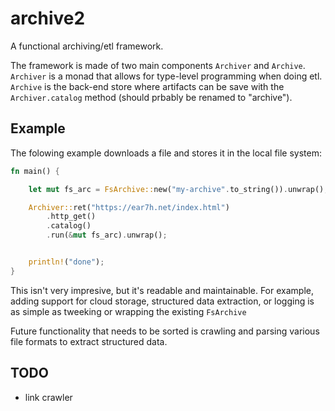 # archive2

A functional archiving/etl framework.

The framework is made of two main components `Archiver` and `Archive`.
`Archiver` is a monad that allows for type-level programming when doing
etl. `Archive` is the back-end store where artifacts can be save
with the `Archiver.catalog` method (should prbably be renamed to
"archive").

## Example

The folowing example downloads a file and stores
it in the local file system:

```rust
fn main() {

    let mut fs_arc = FsArchive::new("my-archive".to_string()).unwrap();

    Archiver::ret("https://ear7h.net/index.html")
        .http_get()
        .catalog()
        .run(&mut fs_arc).unwrap();


    println!("done");
}
```

This isn't very impresive, but it's readable and maintainable. For example,
adding support for cloud storage, structured data extraction, or logging
is as simple as tweeking or wrapping the existing `FsArchive`

Future functionality that needs to be sorted is crawling and parsing various
file formats to extract structured data.


## TODO
- link crawler

